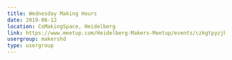 ```yaml
---
title: Wednesday Making Hours
date: 2019-06-12
location: CoMakingSpace, Heidelberg
link: https://www.meetup.com/Heidelberg-Makers-Meetup/events/czkgtpyzjbqb/
usergroup: makershd
type: usergroup
---
```

